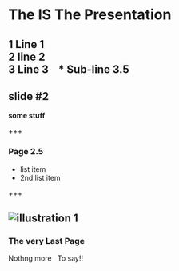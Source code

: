 # The IS The Presentation

1  Line 1  
2  line 2  
3  Line 3  
  * Sub-line 3.5
   
---
## slide #2

**some stuff**

+++
### Page 2.5

- list item
- 2nd list item


+++

![illustration 1](https://github.com/barpresentatiobg.png)
---

### The very Last Page

Nothng more  
To say!!

